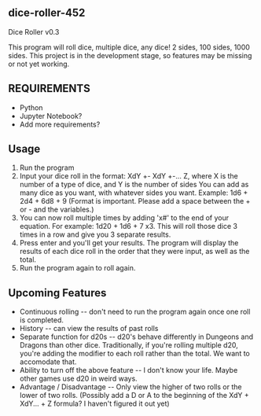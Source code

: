 ## dice-roller-452
Dice Roller v0.3

This program will roll dice, multiple dice, any dice! 2 sides, 100 sides,
1000 sides. This project is in the development stage, so features may be missing
or not yet working.

## REQUIREMENTS
- Python
- Jupyter Notebook?
- Add more requirements?

## Usage
1. Run the program
2. Input your dice roll in the format: XdY +- XdY +-... Z, where X is the number of a type of dice, and Y is the number of sides
You can add as many dice as you want, with whatever sides you want. Example: 1d6 + 2d4 + 6d8 + 9
    (Format is important. Please add a space between the + or - and the variables.)
3. You can now roll multiple times by adding 'x#' to the end of your equation. For example: 1d20 + 1d6 + 7 x3. This will roll
those dice 3 times in a row and give you 3 separate results.
4. Press enter and you'll get your results. The program will display the results of each dice roll in the order that
they were input, as well as the total.
5. Run the program again to roll again.

## Upcoming Features
- Continuous rolling -- don't need to run the program again once one roll is completed.
- History -- can view the results of past rolls
- Separate function for d20s -- d20's behave differently in Dungeons and Dragons than other dice. Traditionally, if
you're rolling multiple d20, you're adding the modifier to each roll rather than the total. We want to accomodate that.
- Ability to turn off the above feature -- I don't know your life. Maybe other games use d20 in weird ways.
- Advantage / Disadvantage -- Only view the higher of two rolls or the lower of two rolls. (Possibly add a D or A to the
beginning of the XdY + XdY... + Z formula? I haven't figured it out yet)
